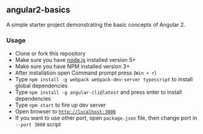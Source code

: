 ## angular2-basics

A simple starter project demonstrating the basic concepts of Angular 2.


### Usage
- Clone or fork this repository
- Make sure you have [node.js](https://nodejs.org/) installed version 5+
- Make sure you have NPM installed version 3+
- After installation open Command prompt press (`Win + r`)
- Type `npm install -g webpack webpack-dev-server typescript` to install global dependencies
- Type `npm install -g angular-cli@latest` and press enter to install dependencies
- Type `npm start` to fire up dev server
- Open browser to [`http://localhost:3000`](http://localhost:3000)
- If you want to use other port, open `package.json` file, then change port in `--port 3000` script
